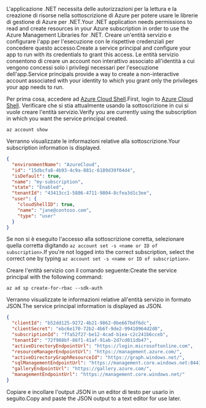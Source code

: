 <span data-ttu-id="a32cd-101">L'applicazione .NET necessita delle autorizzazioni per la lettura e la creazione di risorse nella sottoscrizione di Azure per potere usare le librerie di gestione di Azure per .NET.</span><span class="sxs-lookup"><span data-stu-id="a32cd-101">Your .NET application needs permissions to read and create resources in your Azure subscription in order to use the Azure Management Libraries for .NET.</span></span> <span data-ttu-id="a32cd-102">Creare un'entità servizio e configurare l'app per l'esecuzione con le rispettive credenziali per concedere questo accesso.</span><span class="sxs-lookup"><span data-stu-id="a32cd-102">Create a service principal and configure your app to run with its credentials to grant this access.</span></span> <span data-ttu-id="a32cd-103">Le entità servizio consentono di creare un account non interattivo associato all'identità a cui vengono concessi solo i privilegi necessari per l'esecuzione dell'app.</span><span class="sxs-lookup"><span data-stu-id="a32cd-103">Service principals provide a way to create a non-interactive account associated with your identity to which you grant only the privileges your app needs to run.</span></span>

<span data-ttu-id="a32cd-104">Per prima cosa, accedere ad [Azure Cloud Shell](https://shell.azure.com/bash).</span><span class="sxs-lookup"><span data-stu-id="a32cd-104">First, login to [Azure Cloud Shell](https://shell.azure.com/bash).</span></span> <span data-ttu-id="a32cd-105">Verificare che si stia attualmente usando la sottoscrizione in cui si vuole creare l'entità servizio.</span><span class="sxs-lookup"><span data-stu-id="a32cd-105">Verify you are currently using the subscription in which you want the service principal created.</span></span> 

```azurecli-interactive
az account show
```

<span data-ttu-id="a32cd-106">Verranno visualizzate le informazioni relative alla sottoscrizione.</span><span class="sxs-lookup"><span data-stu-id="a32cd-106">Your subscription information is displayed.</span></span>

```json
{
  "environmentName": "AzureCloud",
  "id": "15dbcfa8-4b93-4c9a-881c-6189d39f04d4",
  "isDefault": true,
  "name": "my-subscription",
  "state": "Enabled",
  "tenantId": "43413cc1-5886-4711-9804-8cfea3d1c3ee",
  "user": {
    "cloudShellID": true,
    "name": "jane@contoso.com",
    "type": "user"
  }
}
```

<span data-ttu-id="a32cd-107">Se non si è eseguito l'accesso alla sottoscrizione corretta, selezionare quella corretta digitando `az account set -s <name or ID of subscription>`.</span><span class="sxs-lookup"><span data-stu-id="a32cd-107">If you're not logged into the correct subscription, select the correct one by typing `az account set -s <name or ID of subscription>`.</span></span>

<span data-ttu-id="a32cd-108">Creare l'entità servizio con il comando seguente:</span><span class="sxs-lookup"><span data-stu-id="a32cd-108">Create the service principal with the following command:</span></span>

```azurecli-interactive
az ad sp create-for-rbac --sdk-auth
```

<span data-ttu-id="a32cd-109">Verranno visualizzate le informazioni relative all'entità servizio in formato JSON.</span><span class="sxs-lookup"><span data-stu-id="a32cd-109">The service principal information is displayed as JSON.</span></span>

```json
{
  "clientId": "b52dd125-9272-4b21-9862-0be667bdf6dc",
  "clientSecret": "ebc6e170-72b2-4b6f-9de2-99410964d2d0",
  "subscriptionId": "ffa52f27-be12-4cad-b1ea-c2c241b6cceb",
  "tenantId": "72f988bf-86f1-41af-91ab-2d7cd011db47",
  "activeDirectoryEndpointUrl": "https://login.microsoftonline.com",
  "resourceManagerEndpointUrl": "https://management.azure.com/",
  "activeDirectoryGraphResourceId": "https://graph.windows.net/",
  "sqlManagementEndpointUrl": "https://management.core.windows.net:8443/",
  "galleryEndpointUrl": "https://gallery.azure.com/",
  "managementEndpointUrl": "https://management.core.windows.net/"
}
```

<span data-ttu-id="a32cd-110">Copiare e incollare l'output JSON in un editor di testo per usarlo in seguito.</span><span class="sxs-lookup"><span data-stu-id="a32cd-110">Copy and paste the JSON output to a text editor for use later.</span></span>
